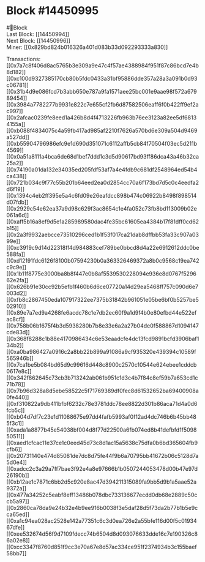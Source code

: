 
Block #14450995
===============
  
#🧊Block  
Last Block: [[14450994]]  
Next Block: [[14450996]]  
Miner: [[0x829bd824b016326a401d083b33d092293333a830]]  

 Transactions:  
[[0x7a7c8f406d8ac5765b3e309a9e47c4f57ae4388984f951f87c86bcd7e4b8d182]]  
[[0xc100d9327385170cb80b5fdc0433a31bf95886dde357a28a3a091b0d93c06781]]  
[[0x31b4d9e086fcd7b3abb650e787a9fa1571aee25bc001e9aae98f572a67989454]]  
[[0x3984a7782277b9931e822c7e655cf2fb6d87582506eaff6f0b422ff9ef2ac997]]  
[[0x2afcac0239fe8eed1a426b8d4f4713226fb963b76ee3123a82ee5df68134155a]]  
[[0xb088f4834075c4a59fb417ad985af2210f7626a570bd6e309a504d9469a527dd]]  
[[0xb55904796986efc9e1d690d351071c6112affb5cb84f70504f03ec5d211b4569]]  
[[0x0a51a8111a4bca6de68d1bef7ddd1c3d5d90617bd93ff86dca43a46b32ca25a2]]  
[[0x74190a01da132e34035ed205fdf53af7a4e4fdb9c681df2548964ed54b4ca438]]  
[[0x721b034c9f77c55b201b64eed2ea0d2854cc70a6f173bd7d5c0c4eedfa2d6f19]]  
[[0x1394c4eb2ff395e5a4c6fd09e26eafdcc898b474c06922b8498f898514d07fdb]]  
[[0x2929c54e62ea37a9d98c629f3ac8654c1e4fa052c73fb8bd113009b02e061a6d]]  
[[0xaff5b16a8ef9d5e1a285989580dac4fe35bc61605ea4384b17f81dff0cd62b15]]  
[[0x2a3f9932aebcce73510296ced1b1f53f017ca21dab8dffbb53fa33c907a0399e]]  
[[0xc3919c9d14d22318ff4d984883cef789be0bbcd8d4a22e6912612ddc0be588fa]]  
[[0xd12191fdc6126f8100b07594230b0a363326469372a8b0c9568c19ea742c9c9e]]  
[[0x1b11f8775e3000ba8b8f447e0b8af5539530228094e936e8d0767f529662e2fa]]  
[[0x626b91e30cc92b5efb1f460b6d6ce07720a14d29ea5468ff757c090d6e7003d2]]  
[[0xfb8c2867450eda107917322ee7375b31842b961051e05be6bf0b5257be502910]]  
[[0x89e7a7ed9a4268fe6acdc78c1e7db2ec60f9a1d9f4b0e80efbd44e522efac8cf]]  
[[0x758b06b1675f4b3d5938280b7b8e33e6a2a27b04de0f588867d1094147cde83d]]  
[[0x368f8288c1b88e4170986434c6e53eaadcfe4dc13fcd9891bcfd3906baf134b2]]  
[[0xa0ba986427a0916c2a8bb22b899a91086a9cf935320e439394c10589f565946b]]  
[[0x7ca1be5b084bd65d9c99616d448c8900c2570c10544e624ebee1cddcb0617e8c]]  
[[0x342f862645c73cb3b713242ab061b951c1d3c4b7f84c8ef59b7a653cd1c71b78]]  
[[0x7b96d328a8d5ebe58522c5f71769389df0fec8d61532652ba69400908a0fe440]]  
[[0xf310822a9db411bfbf6232c78e3781ddc78ee8822d301b86aca71d4a0d6fcb5c]]  
[[0xb04d7df7c23e1d11088675e97dd4fafb5993af0f12ad4dc746b6b45bb485f3c1]]  
[[0xada1a8877b45e54038bf004d8f77d22500a6fb074ed8b41defbfd1f509850511]]  
[[0xaed1cfcac11e37ce1c0eed45d73c8d1ac15a5638c75dfa0b6bd365604fb9cfb6]]  
[[0x20731140e474d85081de7dc8d75fe44f9b6a70795bb41672b06c5128d7a5d0e4]]  
[[0xadcc2c3a29a7ff7bae3f92e4a8e97666b1b0507244053478d00b47e97d26190b]]  
[[0xb12ae1c7871c6bb2d5c920e8ac47d394211315089fa9bb5d9b1a5aae52a9372a]]  
[[0x477a34252c5eabf8eff13486b078dbc733136677ecdd0db68e2889c50ccb5a97]]  
[[0x2860ca78da9e24b32e4b9ee916b0038f3e5daf28d5f73da2b77b1b5e9cca65ed]]  
[[0xa1c94ea028ac2528e142a77351c6c3d0ea726e2a55bfe116d00f5c0193467dfe]]  
[[0xee532674d56f9d7109fdecc74b6504d8d093076633dde16c7e190326c86a02e8]]  
[[0xcc3347f8760d851f9cc3e70a67e8d57ac334ce951f2374934b3c155baef58bb7]]